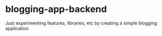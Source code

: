 # blogging-app-backend
Just experimenting features, libraries, etc by creating a simple blogging application
